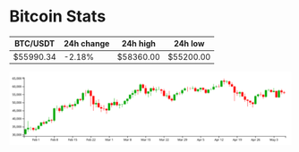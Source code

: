 # Bitcoin Stats

BTC/USDT|24h change|24h high|24h low|
|---|---|---|---|
|$55990.34|-2.18%|$58360.00|$55200.00|

<img src="./chart.svg">
